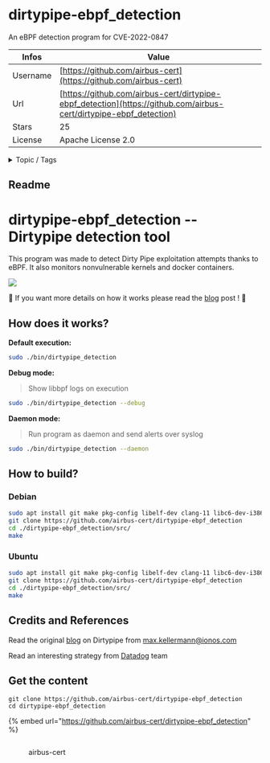 # dirtypipe-ebpf_detection

An eBPF detection program for CVE-2022-0847

| Infos    | Value                                                              |
| -------- | -------------------------------------------------------------------|
| Username | [https://github.com/airbus-cert](https://github.com/airbus-cert) |
| Url      | [https://github.com/airbus-cert/dirtypipe-ebpf_detection](https://github.com/airbus-cert/dirtypipe-ebpf_detection)                                               |
| Stars    | 25                                                          |
| License  | Apache License 2.0                                                        |

<details>

<summary>Topic / Tags</summary>



</details>

## Readme

# dirtypipe-ebpf_detection -- Dirtypipe detection tool

This program was made to detect Dirty Pipe exploitation attempts thanks to eBPF. It also monitors nonvulnerable kernels and docker containers.

![](/.images/088d790795eb65a66c268d61039feeea5455bae6.gif)

:flight_departure: If you want more details on how it works please read the [blog](https://skyblue.team/posts/dirtypipe-ebpf-detection/) post ! :flight_arrival:

## How does it works?

**Default execution:**

```bash
sudo ./bin/dirtypipe_detection
```

**Debug mode:**

> Show libbpf logs on execution

```bash
sudo ./bin/dirtypipe_detection --debug
```

**Daemon mode:**

> Run program as daemon and send alerts over syslog

```bash
sudo ./bin/dirtypipe_detection --daemon
```

## How to build?

### Debian

```bash
sudo apt install git make pkg-config libelf-dev clang-11 libc6-dev-i386 bpftool -y
git clone https://github.com/airbus-cert/dirtypipe-ebpf_detection
cd ./dirtypipe-ebpf_detection/src/
make
```

### Ubuntu

```bash
sudo apt install git make pkg-config libelf-dev clang-11 libc6-dev-i386 linux-tools-common linux-tools-$(uname -r) -y
git clone https://github.com/airbus-cert/dirtypipe-ebpf_detection
cd ./dirtypipe-ebpf_detection/src/
make
```

## Credits and References

Read the original [blog](https://dirtypipe.cm4all.com/) on Dirtypipe from max.kellermann@ionos.com

Read an interesting strategy from [Datadog](https://www.datadoghq.com/blog/dirty-pipe-vulnerability-overview-and-remediation/) team



## Get the content

```
git clone https://github.com/airbus-cert/dirtypipe-ebpf_detection
cd dirtypipe-ebpf_detection
```

{% embed url="https://github.com/airbus-cert/dirtypipe-ebpf_detection" %}

<figure><img src="https://avatars.githubusercontent.com/u/26453405?v=4" alt=""><figcaption><p>airbus-cert</p></figcaption></figure>
